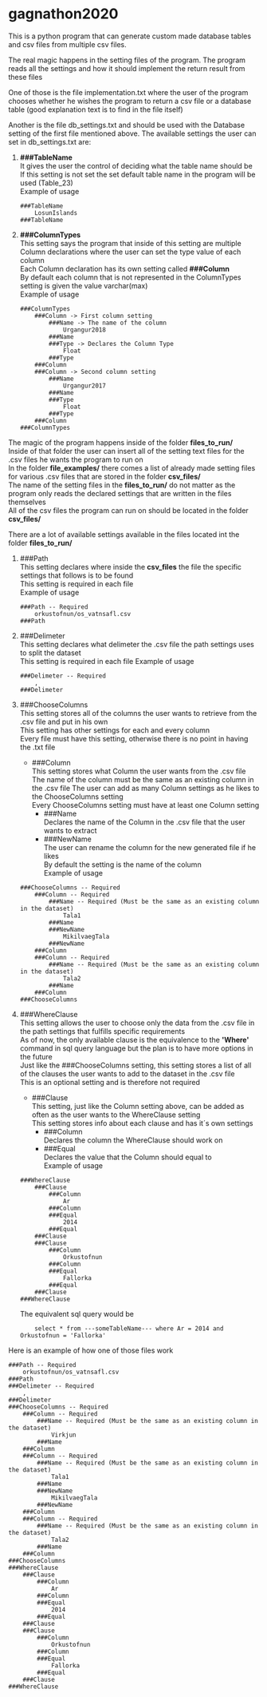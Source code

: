 # gagnathon2020

This is a python program that can generate custom made database tables and csv files from multiple csv files.

The real magic happens in the setting files of the program.
The program reads all the settings and how it should implement the return result from these files

One of those is the file implementation.txt where the user of the program chooses whether he wishes the program to return a csv file or a database table (good explanation text is to find in the file itself)

Another is the file db_settings.txt and should be used with the Database setting of the first file mentioned above.
The available settings the user can set in db_settings.txt are: 
1.  **###TableName**  
    It gives the user the control of deciding what the table name should be  
    If this setting is not set the set default table name in the program will be used (Table_23)  
    Example of usage  
    ```
    ###TableName
        LosunIslands
    ###TableName
    ```

2.  **###ColumnTypes**  
    This setting says the program that inside of this setting are multiple Column declarations where the user can set the type value of each column  
    Each Column declaration has its own setting called **###Column**  
    By default each column that is not represented in the ColumnTypes setting is given the value varchar(max)  
    Example of usage  
    ```
    ###ColumnTypes
        ###Column -> First column setting
            ###Name -> The name of the column
                Urgangur2018
            ###Name
            ###Type -> Declares the Column Type
                Float
            ###Type
        ###Column
        ###Column -> Second column setting
            ###Name
                Urgangur2017
            ###Name
            ###Type
                Float
            ###Type
        ###Column
    ###ColumnTypes
    ```


The magic of the program happens inside of the folder **files_to_run/**  
Inside of that folder the user can insert all of the setting text files for the .csv files he wants the program to run on  
In the folder **file_examples/** there comes a list of already made setting files for various .csv files that are stored in the folder **csv_files/**  
The name of the setting files in the **files_to_run/** do not matter as the program only reads the declared settings that are written in the files themselves  
All of the csv files the program can run on should be located in the folder **csv_files/**    

There are a lot of available settings available in the files located int the folder **files_to_run/**  
1.  ###Path  
    This setting declares where inside the **csv_files** the file the specific settings that follows is to be found  
    This setting is required in each file  
    Example of usage
    ```
    ###Path -- Required
        orkustofnun/os_vatnsafl.csv
    ###Path
    ```

2.  ###Delimeter  
    This setting declares what delimeter the .csv file the path settings uses to split the dataset  
    This setting is required in each file 
    Example of usage
    ```
    ###Delimeter -- Required
        ,
    ###Delimeter
    ```

3.  ###ChooseColumns  
    This setting stores all of the columns the user wants to retrieve from the .csv file and put in his own  
    This setting has other settings for each and every column  
    Every file must have this setting, otherwise there is no point in having the .txt file  
    -   ###Column  
        This setting stores what Column the user wants from the .csv file  
        The name of the column must be the same as an existing column in the .csv file
        The user can add as many Column settings as he likes to the ChooseColumns setting  
        Every ChooseColumns setting must have at least one Column setting  
        -   ###Name  
            Declares the name of the Column in the .csv file that the user wants to extract
        -   ###NewName  
            The user can rename the column for the new generated file if he likes  
            By default the setting is the name of the column  
    Example of usage
    ```
    ###ChooseColumns -- Required
        ###Column -- Required
            ###Name -- Required (Must be the same as an existing column in the dataset)
                Tala1
            ###Name
            ###NewName
                MikilvaegTala
            ###NewName
        ###Column
        ###Column -- Required
            ###Name -- Required (Must be the same as an existing column in the dataset)
                Tala2
            ###Name
        ###Column
    ###ChooseColumns
    ```

4.  ###WhereClause  
    This setting allows the user to choose only the data from the .csv file in the path settings that fulfills specific requirements  
    As of now, the only available clause is the equivalence to the **'Where'** command in sql query language but the plan is to have more options in the future    
    Just like the ###ChooseColumns setting, this setting stores a list of all of the clauses the user wants to add to the dataset in the .csv file  
    This is an optional setting and is therefore not required  
    -   ###Clause  
        This setting, just like the Column setting above, can be added as often as the user wants to the WhereClause setting  
        This setting stores info about each clause and has it´s own settings  
        -   ###Column  
            Declares the column the WhereClause should work on  
        -   ###Equal  
            Declares the value that the Column should equal to  
    Example of usage
    ```
    ###WhereClause
        ###Clause
            ###Column
                Ar
            ###Column
            ###Equal
                2014
            ###Equal
        ###Clause
        ###Clause
            ###Column
                Orkustofnun
            ###Column
            ###Equal
                Fallorka
            ###Equal
        ###Clause
    ###WhereClause
    ```
    The equivalent sql query would be 
    ```
        select * from ---someTableName--- where Ar = 2014 and Orkustofnun = 'Fallorka'
    ```
        

Here is an example of how one of those files work
```
###Path -- Required
    orkustofnun/os_vatnsafl.csv
###Path
###Delimeter -- Required
    ,
###Delimeter
###ChooseColumns -- Required
    ###Column -- Required
        ###Name -- Required (Must be the same as an existing column in the dataset)
            Virkjun
        ###Name
    ###Column
    ###Column -- Required
        ###Name -- Required (Must be the same as an existing column in the dataset)
            Tala1
        ###Name
        ###NewName
            MikilvaegTala
        ###NewName
    ###Column
    ###Column -- Required
        ###Name -- Required (Must be the same as an existing column in the dataset)
            Tala2
        ###Name
    ###Column
###ChooseColumns
###WhereClause
    ###Clause
        ###Column
            Ar
        ###Column
        ###Equal
            2014
        ###Equal
    ###Clause
    ###Clause
        ###Column
            Orkustofnun
        ###Column
        ###Equal
            Fallorka
        ###Equal
    ###Clause
###WhereClause
```